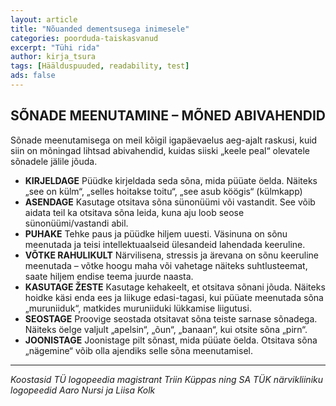 ```yaml
---
layout: article
title: "Nõuanded dementsusega inimesele"
categories: poorduda-taiskasvanud
excerpt: "Tühi rida"
author: kirja_tsura
tags: [Häälduspuuded, readability, test]
ads: false
---
```


## SÕNADE MEENUTAMINE – MÕNED ABIVAHENDID

Sõnade meenutamisega on meil kõigil igapäevaelus aeg-ajalt raskusi, kuid siin on mõningad lihtsad abivahendid, kuidas siiski „keele peal“ olevatele sõnadele jälile jõuda. 
* **KIRJELDAGE**
Püüdke kirjeldada seda sõna, mida püüate öelda. Näiteks „see on külm“, „selles hoitakse toitu“, „see asub köögis“ (külmkapp)
* **ASENDAGE**
Kasutage otsitava sõna sünonüümi või vastandit. See võib aidata teil ka otsitava sõna leida, kuna aju loob seose sünonüümi/vastandi abil.
* **PUHAKE** 
Tehke paus ja püüdke hiljem uuesti. Väsinuna on sõnu meenutada ja teisi intellektuaalseid ülesandeid lahendada keeruline.
* **VÕTKE RAHULIKULT**
Närvilisena, stressis ja ärevana on sõnu keeruline meenutada – võtke hoogu maha või vahetage näiteks suhtlusteemat, saate hiljem endise teema juurde naasta. 
* **KASUTAGE ŽESTE**
Kasutage kehakeelt, et otsitava sõnani jõuda. Näiteks hoidke käsi enda ees ja liikuge edasi-tagasi, kui püüate meenutada sõna „muruniiduk“, matkides muruniiduki lükkamise liigutusi. 
* **SEOSTAGE**
Proovige seostada otsitavat sõna teiste sarnase sõnadega. Näiteks öelge valjult „apelsin“, „õun“, „banaan“, kui otsite sõna „pirn“.
* **JOONISTAGE**
Joonistage pilt sõnast, mida püüate öelda. Otsitava sõna „nägemine“ võib olla ajendiks selle sõna meenutamisel.

---

*Koostasid TÜ logopeedia magistrant Triin Küppas ning SA TÜK närvikliiniku logopeedid Aaro Nursi ja Liisa Kolk*